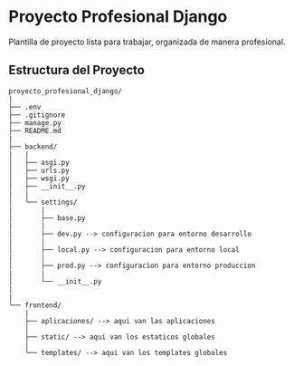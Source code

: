 # Proyecto Profesional Django

Plantilla de proyecto lista para trabajar, organizada de manera profesional.





## Estructura del Proyecto

```plaintext
proyecto_profesional_django/
|
├── .env
├── .gitignore
├── manage.py
├── README.md
|
├── backend/
|   |
│   ├── asgi.py
│   ├── urls.py
│   ├── wsgi.py
│   ├── __init__.py
|   |
│   └── settings/
|       |
│       ├── base.py
|       |
│       ├── dev.py --> configuracion para entorno desarrollo
|       |
│       ├── local.py --> configuracion para entorno local
|       |
│       ├── prod.py --> configuracion para entorno produccion
|       |
│       └── __init__.py
|
|
└── frontend/
    |
    ├── aplicaciones/ --> aqui van las aplicaciones
    │   
    ├── static/ --> aqui van los estaticos globales
    │   
    └── templates/ --> aqui van los templates globales
        

